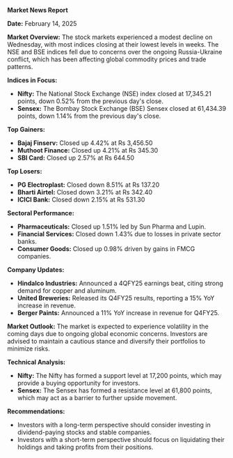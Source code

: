 **Market News Report**

**Date:** February 14, 2025

**Market Overview:**
The stock markets experienced a modest decline on Wednesday, with most indices closing at their lowest levels in weeks. The NSE and BSE indices fell due to concerns over the ongoing Russia-Ukraine conflict, which has been affecting global commodity prices and trade patterns.

**Indices in Focus:**

*   **Nifty:** The National Stock Exchange (NSE) index closed at 17,345.21 points, down 0.52% from the previous day's close.
*   **Sensex:** The Bombay Stock Exchange (BSE) Sensex closed at 61,434.39 points, down 1.14% from the previous day's close.

**Top Gainers:**

*   **Bajaj Finserv:** Closed up 4.42% at Rs 3,456.50
*   **Muthoot Finance:** Closed up 4.21% at Rs 345.30
*   **SBI Card:** Closed up 2.57% at Rs 644.50

**Top Losers:**

*   **PG Electroplast:** Closed down 8.51% at Rs 137.20
*   **Bharti Airtel:** Closed down 3.21% at Rs 342.40
*   **ICICI Bank:** Closed down 2.15% at Rs 531.30

**Sectoral Performance:**

*   **Pharmaceuticals:** Closed up 1.51% led by Sun Pharma and Lupin.
*   **Financial Services:** Closed down 1.43% due to losses in private sector banks.
*   **Consumer Goods:** Closed up 0.98% driven by gains in FMCG companies.

**Company Updates:**

*   **Hindalco Industries:** Announced a 4QFY25 earnings beat, citing strong demand for copper and aluminum.
*   **United Breweries:** Released its Q4FY25 results, reporting a 15% YoY increase in revenue.
*   **Berger Paints:** Announced a 11% YoY increase in revenue for Q4FY25.

**Market Outlook:**
The market is expected to experience volatility in the coming days due to ongoing global economic concerns. Investors are advised to maintain a cautious stance and diversify their portfolios to minimize risks.

**Technical Analysis:**

*   **Nifty:** The Nifty has formed a support level at 17,200 points, which may provide a buying opportunity for investors.
*   **Sensex:** The Sensex has formed a resistance level at 61,800 points, which may act as a barrier to further upside movement.

**Recommendations:**

*   Investors with a long-term perspective should consider investing in dividend-paying stocks and stable companies.
*   Investors with a short-term perspective should focus on liquidating their holdings and taking profits from their positions.